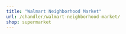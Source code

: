 ```yaml
---
title: "Walmart Neighborhood Market"
url: /chandler/walmart-neighborhood-market/
shop: supermarket
---
```

